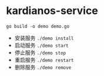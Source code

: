 # kardianos-service

`go build -o demo demo.go`

- 安装服务 `./demo install`
- 启动服务 `./demo start`
- 停止服务 `./demo stop`
- 重启服务 `./demo restart`
- 删除服务 `./demo remove`

